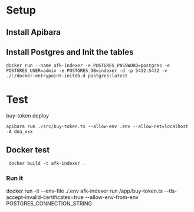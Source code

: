 # Setup

## Install Apibara

## Install Postgres and Init the tables

```
docker run --name afk-indexer -e POSTGRES_PASSWORD=postgres -e POSTGRES_USER=admin -e POSTGRES_DB=indexer -d -p 5432:5432 -v ./:/docker-entrypoint-initdb.d postgres:latest
```

# Test

buy-token deploy

```
apibara run ./src/buy-token.ts --allow-env .env --allow-net=localhost -A dna_xxx

```


## Docker test

```
 docker build -t afk-indexer .

```

 ### Run it
 docker run -it --env-file ./.env afk-indexer run /app/buy-token.ts --tls-accept-invalid-certificates=true --allow-env-from-env POSTGRES_CONNECTION_STRING